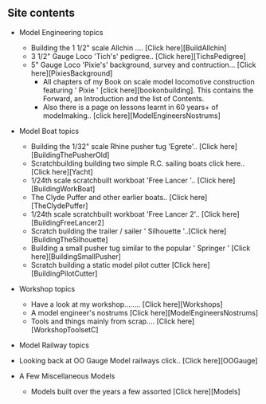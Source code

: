 ## Site contents

* Model Engineering topics
  * Building the 1 1/2" scale Allchin .... [Click here][BuildAllchin]
  * 3 1/2" Gauge Loco 'Tich's' pedigree.. [Click here][TichsPedigree]
  * 5" Gauge Loco 'Pixie's' background, survey and contruction... [Click here][PixiesBackground]
    * All chapters of my Book on scale model locomotive construction featuring ' Pixie ' [click here][bookonbuilding]. This contains the Forward, an Introduction and the list of Contents.
    * Also there is a page on lessons learnt in 60 years+ of modelmaking.. [click here][ModelEngineersNostrums]

* Model Boat topics
  * Building the 1/32" scale Rhine pusher tug 'Egrete'.. [Click here][BuildingThePusherOld]
  * Scratchbuilding building two simple R.C. sailing boats click here..[Click here][Yacht]
  * 1/24th scale scratchbuilt workboat 'Free Lancer '.. [Click here][BuildingWorkBoat]
  * The Clyde Puffer and other earlier boats.. [Click here][TheClydePuffer]
  * 1/24th scale scratchbuilt workboat 'Free Lancer 2'.. [Click here][BuildingFreeLancer2]
  * Scratch building the trailer / sailer ' Silhouette '..[Click here][BuildingTheSilhouette]
  * Building a small pusher tug similar to the popular ' Springer ' [Click here][BuildingSmallPusher]
  * Scratch building a static model pilot cutter [Click here][BuildingPilotCutter]
* Workshop topics
  * Have a look at my workshop........ [Click here][Workshops]
  * A model engineer's nostrums [Click here][ModelEngineersNostrums]
  * Tools and things mainly from scrap.... [Click here][WorkshopToolsetC]
* Model Railway topics
 * Looking back at OO Gauge Model railways click.. [Click here][OOGauge]
* A Few Miscellaneous Models
  * Models built over the years a few assorted [Click here][Models]